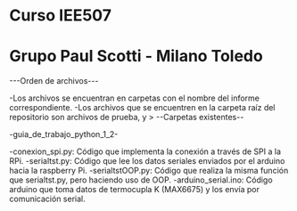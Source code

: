 # Curso IEE507
# Grupo Paul Scotti - Milano Toledo

---Orden de archivos---

-Los archivos se encuentran en carpetas con el nombre del informe correspondiente.
-Los archivos que se encuentren en la carpeta raíz del repositorio son archivos de prueba, y >
--Carpetas existentes--

-guia_de_trabajo_python_1_2-

-conexion_spi.py: Código que implementa la conexión a través de SPI a la RPi.
-serialtst.py: Código que lee los datos seriales enviados por el arduino hacia la raspberry Pi.
-serialtstOOP.py: Código que realiza la misma función que serialtst.py, pero haciendo uso de OOP.
-arduino_serial.ino: Código arduino que toma datos de termocupla K (MAX6675) y los envía por comunicación serial.
